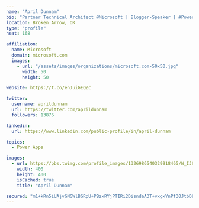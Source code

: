 ```yaml
---
name: "April Dunnam"
bio: "Partner Technical Architect @Microsoft | Blogger-Speaker | #PowerApps, #PowerAutomate, #Office365, #SharePoint | #WIT | #Karaoke Queen"
location: Broken Arrow, OK
type: "profile"
heat: 168

affiliation:
  name: Microsoft
  domain: microsoft.com
  images:
    - url: "/assets/images/organizations/microsoft.com-50x50.jpg"
      width: 50
      height: 50

website: https://t.co/enJuiGEQZc

twitter:
  username: aprildunnam
  url: https://twitter.com/aprildunnam
  followers: 13876

linkedin:
  url: https://www.linkedin.com/public-profile/in/april-dunnam

topics:
  - Power Apps

images:
  - url: https://pbs.twimg.com/profile_images/1326986540329918465/W_IJ6Ih2_400x400.jpg
    width: 400
    height: 400
    isCached: true
    title: "April Dunnam"

secured: "m1+kRn5iUAjvGNGWlBGRpU+PBzxRYjPTIRi2DisndaA3T+vxgxYnPf30JtbDLLEq60ZUMSM4O3Z0lNglacMNkiNPFfdAhVAESKtyGGsvLxXcvZHmAcoPC4TeIFrRG/Lx/MlNSS3EPdNcOUjnND6sgGdRf6M4IPoRF7VBDCqv6S2rsBLFAD1SKrkmnHuNLfqedVya3nYW2JfL02u1KALuZv/n6twbGGEbJn2UNaglt0tKrOli8LgmQifcbmUHq8XH6JwcjF0qkem8CEbcjVHDNloeGtJzbRJMWJyFFfJBQQyeDvv6BTHUlPo0hBql/NHGMWyTuNOeAYMfESojzeKtWks90CxknO5BnoM/jtXjtEKh6HgOi0rhDN5Obp53YhLGdXlC3wWYJkCaHJXKKQSyfVX8fxovRLI5GZaV8Gs3oaw=;Ujy90adOuhw/A2aQ4pXe6g=="
---
```


